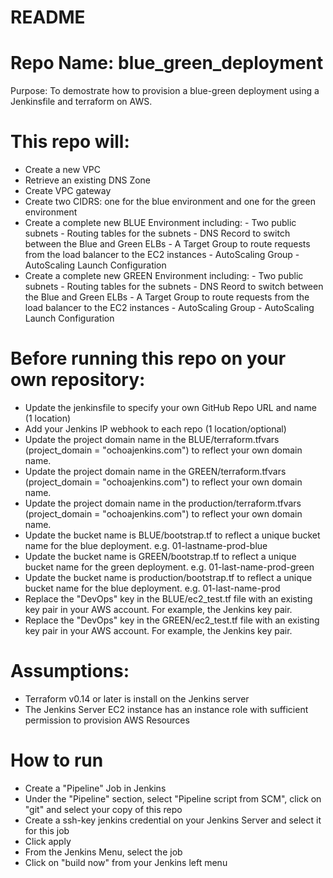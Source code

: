 <H1>README</H1>
<H1>Repo Name: blue_green_deployment </H1>
<P>Purpose: To demostrate how to provision a blue-green deployment using a Jenkinsfile and terraform on AWS.  
</P>

<H1>This repo will:</H1>
<UL>
<LI> Create a new VPC
<LI> Retrieve an existing DNS Zone
<LI> Create VPC gateway
<LI> Create two CIDRS: one for the blue environment and one for the green environment
<LI> Create a complete new BLUE Environment including:
    - Two public subnets
    - Routing tables for the subnets
    - DNS Record to switch between the Blue and Green ELBs
    - A Target Group to route requests from the load balancer to the EC2 instances
    - AutoScaling Group
    - AutoScaling Launch Configuration
<LI> Create a complete new GREEN Environment including:
    - Two public subnets
    - Routing tables for the subnets
    - DNS Reord to switch between the Blue and Green ELBs
    - A Target Group to route requests from the load balancer to the EC2 instances
    - AutoScaling Group
    - AutoScaling Launch Configuration
</UL>

  
  
<H1>Before running this repo on your own repository:</H1>

<UL>
<LI>Update the jenkinsfile to specify your own GitHub Repo URL and name (1 location)
<LI>Add your Jenkins IP webhook to each repo (1 location/optional)
<LI>Update the project domain name in the BLUE/terraform.tfvars (project_domain = "ochoajenkins.com") to reflect your own domain name.
<LI>Update the project domain name in the GREEN/terraform.tfvars (project_domain = "ochoajenkins.com") to reflect your own domain name.
<LI>Update the project domain name in the production/terraform.tfvars (project_domain = "ochoajenkins.com") to reflect your own domain name.
<LI>Update the bucket name is BLUE/bootstrap.tf to reflect a unique bucket name for the blue deployment. e.g. 01-lastname-prod-blue
<LI>Update the bucket name is GREEN/bootstrap.tf to reflect a unique bucket name for the green deployment. e.g. 01-last-name-prod-green
<LI>Update the bucket name is production/bootstrap.tf to reflect a unique bucket name for the blue deployment. e.g. 01-last-name-prod
<LI>Replace the "DevOps" key in the BLUE/ec2_test.tf file with an existing key pair in your AWS account. For example, the Jenkins key pair.
<LI>Replace the "DevOps" key in the GREEN/ec2_test.tf file with an existing key pair in your AWS account. For example, the Jenkins key pair.
</UL>
  
<H1>Assumptions:</H1>
<UL>
<LI>Terraform v0.14 or later is install on the Jenkins server
<LI>The Jenkins Server EC2 instance has an instance role with sufficient permission to provision AWS Resources 
</UL>
  
<H1>How to run</H1>
<UL>
<LI> Create a "Pipeline" Job in Jenkins
<LI> Under the "Pipeline" section, select "Pipeline script from SCM", click on "git" and select your copy of this repo
<LI> Create a ssh-key jenkins credential on your Jenkins Server and select it for this job
<LI> Click apply
<LI> From the Jenkins Menu, select the job
<LI> Click on "build now" from your Jenkins left menu
</UL>
